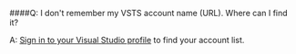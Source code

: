 ####Q:	I don't remember my VSTS account name (URL). Where can I find it?

A:	[Sign in to your Visual Studio profile](https://go.microsoft.com/fwlink/?LinkId=309329) 
to find your account list.